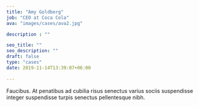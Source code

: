 ```yaml
---
title: "Amy Goldberg"
job: "CEO at Coca Cola"
ava: "images/cases/ava2.jpg"

description : ""

seo_title: ""
seo_description: ""
draft: false
type: "cases"
date: 2019-11-14T13:39:07+06:00
   
---
```


Faucibus. At penatibus ad cubilia risus senectus varius sociis suspendisse integer suspendisse turpis senectus pellentesque nibh.